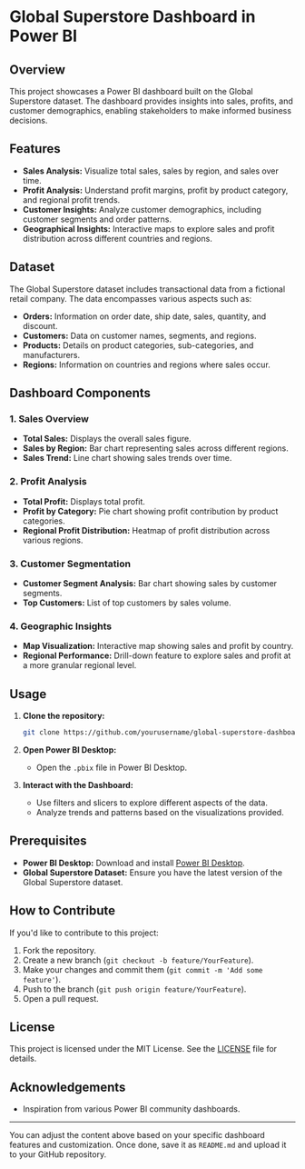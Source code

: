 # Global Superstore Dashboard in Power BI

## Overview

This project showcases a Power BI dashboard built on the Global Superstore dataset. The dashboard provides insights into sales, profits, and customer demographics, enabling stakeholders to make informed business decisions.

## Features

- **Sales Analysis:** Visualize total sales, sales by region, and sales over time.
- **Profit Analysis:** Understand profit margins, profit by product category, and regional profit trends.
- **Customer Insights:** Analyze customer demographics, including customer segments and order patterns.
- **Geographical Insights:** Interactive maps to explore sales and profit distribution across different countries and regions.

## Dataset

The Global Superstore dataset includes transactional data from a fictional retail company. The data encompasses various aspects such as:

- **Orders:** Information on order date, ship date, sales, quantity, and discount.
- **Customers:** Data on customer names, segments, and regions.
- **Products:** Details on product categories, sub-categories, and manufacturers.
- **Regions:** Information on countries and regions where sales occur.

## Dashboard Components

### 1. Sales Overview
- **Total Sales:** Displays the overall sales figure.
- **Sales by Region:** Bar chart representing sales across different regions.
- **Sales Trend:** Line chart showing sales trends over time.

### 2. Profit Analysis
- **Total Profit:** Displays total profit.
- **Profit by Category:** Pie chart showing profit contribution by product categories.
- **Regional Profit Distribution:** Heatmap of profit distribution across various regions.

### 3. Customer Segmentation
- **Customer Segment Analysis:** Bar chart showing sales by customer segments.
- **Top Customers:** List of top customers by sales volume.

### 4. Geographic Insights
- **Map Visualization:** Interactive map showing sales and profit by country.
- **Regional Performance:** Drill-down feature to explore sales and profit at a more granular regional level.

## Usage

1. **Clone the repository:**
   ```bash
   git clone https://github.com/yourusername/global-superstore-dashboard.git
   ```

2. **Open Power BI Desktop:**
   - Open the `.pbix` file in Power BI Desktop.

3. **Interact with the Dashboard:**
   - Use filters and slicers to explore different aspects of the data.
   - Analyze trends and patterns based on the visualizations provided.

## Prerequisites

- **Power BI Desktop:** Download and install [Power BI Desktop](https://powerbi.microsoft.com/).
- **Global Superstore Dataset:** Ensure you have the latest version of the Global Superstore dataset.

## How to Contribute

If you'd like to contribute to this project:

1. Fork the repository.
2. Create a new branch (`git checkout -b feature/YourFeature`).
3. Make your changes and commit them (`git commit -m 'Add some feature'`).
4. Push to the branch (`git push origin feature/YourFeature`).
5. Open a pull request.

## License

This project is licensed under the MIT License. See the [LICENSE](LICENSE) file for details.

## Acknowledgements
- Inspiration from various Power BI community dashboards.

---

You can adjust the content above based on your specific dashboard features and customization. Once done, save it as `README.md` and upload it to your GitHub repository.
